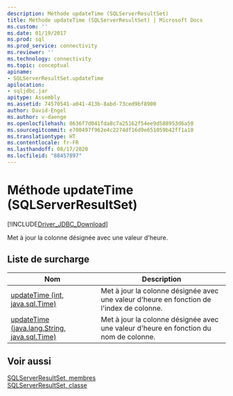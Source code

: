 ```yaml
---
description: Méthode updateTime (SQLServerResultSet)
title: Méthode updateTime (SQLServerResultSet) | Microsoft Docs
ms.custom: ''
ms.date: 01/19/2017
ms.prod: sql
ms.prod_service: connectivity
ms.reviewer: ''
ms.technology: connectivity
ms.topic: conceptual
apiname:
- SQLServerResultSet.updateTime
apilocation:
- sqljdbc.jar
apitype: Assembly
ms.assetid: 74570541-a041-413b-8abd-73ced9bf8900
author: David-Engel
ms.author: v-daenge
ms.openlocfilehash: 8636f7d041fda8c7a25162f54ee9d588953d6a50
ms.sourcegitcommit: e700497f962e4c2274df16d9e651059b42ff1a10
ms.translationtype: HT
ms.contentlocale: fr-FR
ms.lasthandoff: 08/17/2020
ms.locfileid: "88457897"
---
```

# <a name="updatetime-method-sqlserverresultset"></a>Méthode updateTime (SQLServerResultSet)
[!INCLUDE[Driver_JDBC_Download](../../../includes/driver_jdbc_download.md)]

  Met à jour la colonne désignée avec une valeur d'heure.  
  
## <a name="overload-list"></a>Liste de surcharge  
  
|Nom|Description|  
|----------|-----------------|  
|[updateTime (int, java.sql.Time)](../../../connect/jdbc/reference/updatetime-method-int-java-sql-time.md)|Met à jour la colonne désignée avec une valeur d'heure en fonction de l'index de colonne.|  
|[updateTime (java.lang.String, java.sql.Time)](../../../connect/jdbc/reference/updatetime-method-java-lang-string-java-sql-time.md)|Met à jour la colonne désignée avec une valeur d'heure en fonction du nom de colonne.|  
  
## <a name="see-also"></a>Voir aussi  
 [SQLServerResultSet, membres](../../../connect/jdbc/reference/sqlserverresultset-members.md)   
 [SQLServerResultSet, classe](../../../connect/jdbc/reference/sqlserverresultset-class.md)  
  
  
